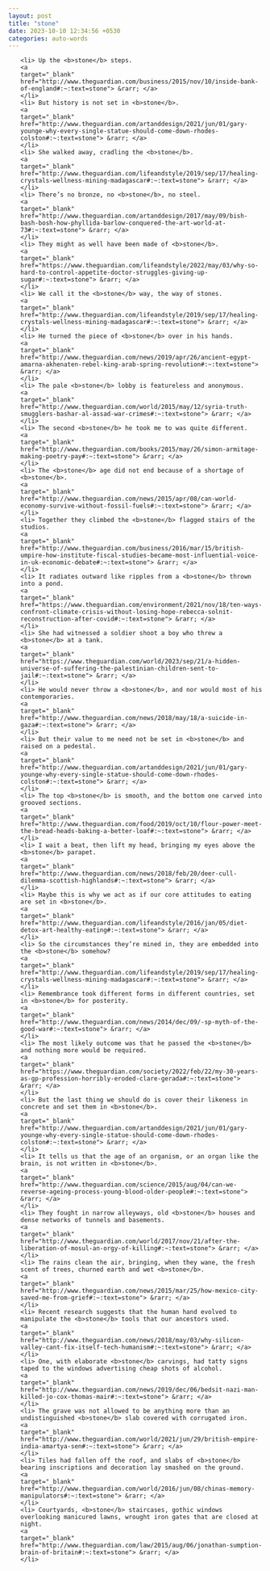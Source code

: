 ```yaml
---
layout: post
title: "stone"
date: 2023-10-10 12:34:56 +0530
categories: auto-words
---
```

<ol>

    <li> Up the <b>stone</b> steps.
    <a 
    target="_blank" 
    href="http://www.theguardian.com/business/2015/nov/10/inside-bank-of-england#:~:text=stone"> &rarr; </a>
    </li>
    <li> But history is not set in <b>stone</b>.
    <a 
    target="_blank" 
    href="http://www.theguardian.com/artanddesign/2021/jun/01/gary-younge-why-every-single-statue-should-come-down-rhodes-colston#:~:text=stone"> &rarr; </a>
    </li>
    <li> She walked away, cradling the <b>stone</b>.
    <a 
    target="_blank" 
    href="http://www.theguardian.com/lifeandstyle/2019/sep/17/healing-crystals-wellness-mining-madagascar#:~:text=stone"> &rarr; </a>
    </li>
    <li> There’s no bronze, no <b>stone</b>, no steel.
    <a 
    target="_blank" 
    href="http://www.theguardian.com/artanddesign/2017/may/09/bish-bash-bosh-how-phyllida-barlow-conquered-the-art-world-at-73#:~:text=stone"> &rarr; </a>
    </li>
    <li> They might as well have been made of <b>stone</b>.
    <a 
    target="_blank" 
    href="https://www.theguardian.com/lifeandstyle/2022/may/03/why-so-hard-to-control-appetite-doctor-struggles-giving-up-sugar#:~:text=stone"> &rarr; </a>
    </li>
    <li> We call it the <b>stone</b> way, the way of stones.
    <a 
    target="_blank" 
    href="http://www.theguardian.com/lifeandstyle/2019/sep/17/healing-crystals-wellness-mining-madagascar#:~:text=stone"> &rarr; </a>
    </li>
    <li> He turned the piece of <b>stone</b> over in his hands.
    <a 
    target="_blank" 
    href="http://www.theguardian.com/news/2019/apr/26/ancient-egypt-amarna-akhenaten-rebel-king-arab-spring-revolution#:~:text=stone"> &rarr; </a>
    </li>
    <li> The pale <b>stone</b> lobby is featureless and anonymous.
    <a 
    target="_blank" 
    href="http://www.theguardian.com/world/2015/may/12/syria-truth-smugglers-bashar-al-assad-war-crimes#:~:text=stone"> &rarr; </a>
    </li>
    <li> The second <b>stone</b> he took me to was quite different.
    <a 
    target="_blank" 
    href="http://www.theguardian.com/books/2015/may/26/simon-armitage-making-poetry-pay#:~:text=stone"> &rarr; </a>
    </li>
    <li> The <b>stone</b> age did not end because of a shortage of <b>stone</b>.
    <a 
    target="_blank" 
    href="http://www.theguardian.com/news/2015/apr/08/can-world-economy-survive-without-fossil-fuels#:~:text=stone"> &rarr; </a>
    </li>
    <li> Together they climbed the <b>stone</b> flagged stairs of the studios.
    <a 
    target="_blank" 
    href="http://www.theguardian.com/business/2016/mar/15/british-umpire-how-institute-fiscal-studies-became-most-influential-voice-in-uk-economic-debate#:~:text=stone"> &rarr; </a>
    </li>
    <li> It radiates outward like ripples from a <b>stone</b> thrown into a pond.
    <a 
    target="_blank" 
    href="https://www.theguardian.com/environment/2021/nov/18/ten-ways-confront-climate-crisis-without-losing-hope-rebecca-solnit-reconstruction-after-covid#:~:text=stone"> &rarr; </a>
    </li>
    <li> She had witnessed a soldier shoot a boy who threw a <b>stone</b> at a tank.
    <a 
    target="_blank" 
    href="https://www.theguardian.com/world/2023/sep/21/a-hidden-universe-of-suffering-the-palestinian-children-sent-to-jail#:~:text=stone"> &rarr; </a>
    </li>
    <li> He would never throw a <b>stone</b>, and nor would most of his contemporaries.
    <a 
    target="_blank" 
    href="http://www.theguardian.com/news/2018/may/18/a-suicide-in-gaza#:~:text=stone"> &rarr; </a>
    </li>
    <li> But their value to me need not be set in <b>stone</b> and raised on a pedestal.
    <a 
    target="_blank" 
    href="http://www.theguardian.com/artanddesign/2021/jun/01/gary-younge-why-every-single-statue-should-come-down-rhodes-colston#:~:text=stone"> &rarr; </a>
    </li>
    <li> The top <b>stone</b> is smooth, and the bottom one carved into grooved sections.
    <a 
    target="_blank" 
    href="http://www.theguardian.com/food/2019/oct/10/flour-power-meet-the-bread-heads-baking-a-better-loaf#:~:text=stone"> &rarr; </a>
    </li>
    <li> I wait a beat, then lift my head, bringing my eyes above the <b>stone</b> parapet.
    <a 
    target="_blank" 
    href="http://www.theguardian.com/news/2018/feb/20/deer-cull-dilemma-scottish-highlands#:~:text=stone"> &rarr; </a>
    </li>
    <li> Maybe this is why we act as if our core attitudes to eating are set in <b>stone</b>.
    <a 
    target="_blank" 
    href="http://www.theguardian.com/lifeandstyle/2016/jan/05/diet-detox-art-healthy-eating#:~:text=stone"> &rarr; </a>
    </li>
    <li> So the circumstances they’re mined in, they are embedded into the <b>stone</b> somehow?
    <a 
    target="_blank" 
    href="http://www.theguardian.com/lifeandstyle/2019/sep/17/healing-crystals-wellness-mining-madagascar#:~:text=stone"> &rarr; </a>
    </li>
    <li> Remembrance took different forms in different countries, set in <b>stone</b> for posterity.
    <a 
    target="_blank" 
    href="http://www.theguardian.com/news/2014/dec/09/-sp-myth-of-the-good-war#:~:text=stone"> &rarr; </a>
    </li>
    <li> The most likely outcome was that he passed the <b>stone</b> and nothing more would be required.
    <a 
    target="_blank" 
    href="https://www.theguardian.com/society/2022/feb/22/my-30-years-as-gp-profession-horribly-eroded-clare-gerada#:~:text=stone"> &rarr; </a>
    </li>
    <li> But the last thing we should do is cover their likeness in concrete and set them in <b>stone</b>.
    <a 
    target="_blank" 
    href="http://www.theguardian.com/artanddesign/2021/jun/01/gary-younge-why-every-single-statue-should-come-down-rhodes-colston#:~:text=stone"> &rarr; </a>
    </li>
    <li> It tells us that the age of an organism, or an organ like the brain, is not written in <b>stone</b>.
    <a 
    target="_blank" 
    href="http://www.theguardian.com/science/2015/aug/04/can-we-reverse-ageing-process-young-blood-older-people#:~:text=stone"> &rarr; </a>
    </li>
    <li> They fought in narrow alleyways, old <b>stone</b> houses and dense networks of tunnels and basements.
    <a 
    target="_blank" 
    href="http://www.theguardian.com/world/2017/nov/21/after-the-liberation-of-mosul-an-orgy-of-killing#:~:text=stone"> &rarr; </a>
    </li>
    <li> The rains clean the air, bringing, when they wane, the fresh scent of trees, churned earth and wet <b>stone</b>.
    <a 
    target="_blank" 
    href="http://www.theguardian.com/news/2015/mar/25/how-mexico-city-saved-me-from-grief#:~:text=stone"> &rarr; </a>
    </li>
    <li> Recent research suggests that the human hand evolved to manipulate the <b>stone</b> tools that our ancestors used.
    <a 
    target="_blank" 
    href="http://www.theguardian.com/news/2018/may/03/why-silicon-valley-cant-fix-itself-tech-humanism#:~:text=stone"> &rarr; </a>
    </li>
    <li> One, with elaborate <b>stone</b> carvings, had tatty signs taped to the windows advertising cheap shots of alcohol.
    <a 
    target="_blank" 
    href="http://www.theguardian.com/news/2019/dec/06/bedsit-nazi-man-killed-jo-cox-thomas-mair#:~:text=stone"> &rarr; </a>
    </li>
    <li> The grave was not allowed to be anything more than an undistinguished <b>stone</b> slab covered with corrugated iron.
    <a 
    target="_blank" 
    href="http://www.theguardian.com/world/2021/jun/29/british-empire-india-amartya-sen#:~:text=stone"> &rarr; </a>
    </li>
    <li> Tiles had fallen off the roof, and slabs of <b>stone</b> bearing inscriptions and decoration lay smashed on the ground.
    <a 
    target="_blank" 
    href="http://www.theguardian.com/world/2016/jun/08/chinas-memory-manipulators#:~:text=stone"> &rarr; </a>
    </li>
    <li> Courtyards, <b>stone</b> staircases, gothic windows overlooking manicured lawns, wrought iron gates that are closed at night.
    <a 
    target="_blank" 
    href="http://www.theguardian.com/law/2015/aug/06/jonathan-sumption-brain-of-britain#:~:text=stone"> &rarr; </a>
    </li>